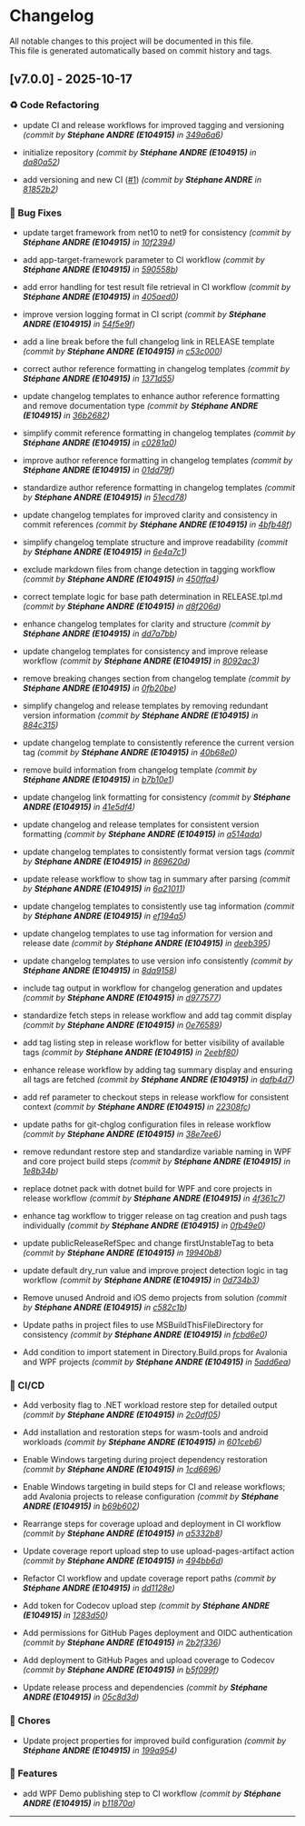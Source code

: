 # Changelog

All notable changes to this project will be documented in this file.  
This file is generated automatically based on commit history and tags.




## [v7.0.0] - 2025-10-17


### ♻️ Code Refactoring

- update CI and release workflows for improved tagging and versioning *(commit by **Stéphane ANDRE (E104915)** in [349a6a6](https://github.com/sandre58/MyWpf/commit/349a6a62cec8d0edfcd22d152ea469772f8a2f47))*

- initialize repository *(commit by **Stéphane ANDRE (E104915)** in [da80a52](https://github.com/sandre58/MyWpf/commit/da80a52c3a21661f5efd8bef384dcc196078087f))*

- add versioning and new CI ([#1](https://github.com/sandre58/MyWpf/issues/1)) *(commit by **Stéphane ANDRE** in [81852b2](https://github.com/sandre58/MyWpf/commit/81852b2d63ece675b59e57a9497bec3fd444f95b))*


### 🐛 Bug Fixes

- update target framework from net10 to net9 for consistency *(commit by **Stéphane ANDRE (E104915)** in [10f2394](https://github.com/sandre58/MyWpf/commit/10f2394322e4a576cac7754ce926ec6ea68cd5b6))*

- add app-target-framework parameter to CI workflow *(commit by **Stéphane ANDRE (E104915)** in [590558b](https://github.com/sandre58/MyWpf/commit/590558bc86e4adb10acf5689ecc023f52174231d))*

- add error handling for test result file retrieval in CI workflow *(commit by **Stéphane ANDRE (E104915)** in [405aed0](https://github.com/sandre58/MyWpf/commit/405aed067ac58a61dfa093750e5769ba19580432))*

- improve version logging format in CI script *(commit by **Stéphane ANDRE (E104915)** in [54f5e9f](https://github.com/sandre58/MyWpf/commit/54f5e9f83f97098ff2956e859ccea155364b9d5f))*

- add a line break before the full changelog link in RELEASE template *(commit by **Stéphane ANDRE (E104915)** in [c53c000](https://github.com/sandre58/MyWpf/commit/c53c000d44e906f78860d76ef0345105560c4f0d))*

- correct author reference formatting in changelog templates *(commit by **Stéphane ANDRE (E104915)** in [1371d55](https://github.com/sandre58/MyWpf/commit/1371d5562698d9e129cf99b4652e7de68e203d2d))*

- update changelog templates to enhance author reference formatting and remove documentation type *(commit by **Stéphane ANDRE (E104915)** in [36b2682](https://github.com/sandre58/MyWpf/commit/36b26823986e83514e0f0db4735b555ba86c62aa))*

- simplify commit reference formatting in changelog templates *(commit by **Stéphane ANDRE (E104915)** in [c0281a0](https://github.com/sandre58/MyWpf/commit/c0281a0b97f8cc52f1c8eb4415e059c3f3b79dd8))*

- improve author reference formatting in changelog templates *(commit by **Stéphane ANDRE (E104915)** in [01dd79f](https://github.com/sandre58/MyWpf/commit/01dd79f40af7c2540cf38ad862335cfa33402211))*

- standardize author reference formatting in changelog templates *(commit by **Stéphane ANDRE (E104915)** in [51ecd78](https://github.com/sandre58/MyWpf/commit/51ecd78674a2667561ff7fc313f319a4887bcdeb))*

- update changelog templates for improved clarity and consistency in commit references *(commit by **Stéphane ANDRE (E104915)** in [4bfb48f](https://github.com/sandre58/MyWpf/commit/4bfb48f42f8403b2850832cf74672b7f016789db))*

- simplify changelog template structure and improve readability *(commit by **Stéphane ANDRE (E104915)** in [6e4a7c1](https://github.com/sandre58/MyWpf/commit/6e4a7c1b44e5f51df6830ca1a4dd52468d1edf51))*

- exclude markdown files from change detection in tagging workflow *(commit by **Stéphane ANDRE (E104915)** in [450ffa4](https://github.com/sandre58/MyWpf/commit/450ffa49f6f21838dd983448867c79ea20ad2f68))*

- correct template logic for base path determination in RELEASE.tpl.md *(commit by **Stéphane ANDRE (E104915)** in [d8f206d](https://github.com/sandre58/MyWpf/commit/d8f206d1ba01a39c4abf5fe5624a9006bef232e5))*

- enhance changelog templates for clarity and structure *(commit by **Stéphane ANDRE (E104915)** in [dd7a7bb](https://github.com/sandre58/MyWpf/commit/dd7a7bbe56554a10baaa5441e17124deb8776f75))*

- update changelog templates for consistency and improve release workflow *(commit by **Stéphane ANDRE (E104915)** in [8092ac3](https://github.com/sandre58/MyWpf/commit/8092ac3d9abb9cf684965104a49cebf6c82bb1ac))*

- remove breaking changes section from changelog template *(commit by **Stéphane ANDRE (E104915)** in [0fb20be](https://github.com/sandre58/MyWpf/commit/0fb20be84c723dbece6a54e7728b84dc6dc44ab8))*

- simplify changelog and release templates by removing redundant version information *(commit by **Stéphane ANDRE (E104915)** in [884c315](https://github.com/sandre58/MyWpf/commit/884c315fc9d05c9af96da349609f682f3338e969))*

- update changelog template to consistently reference the current version tag *(commit by **Stéphane ANDRE (E104915)** in [40b68e0](https://github.com/sandre58/MyWpf/commit/40b68e0f44dccd55ff7d225bc4960b75d7115888))*

- remove build information from changelog template *(commit by **Stéphane ANDRE (E104915)** in [b7b10e1](https://github.com/sandre58/MyWpf/commit/b7b10e1c4f5ece584039528f5f2ff8c355bde30b))*

- update changelog link formatting for consistency *(commit by **Stéphane ANDRE (E104915)** in [41e5df4](https://github.com/sandre58/MyWpf/commit/41e5df44ac530a1f7c3480710778c65888067dee))*

- update changelog and release templates for consistent version formatting *(commit by **Stéphane ANDRE (E104915)** in [a514ada](https://github.com/sandre58/MyWpf/commit/a514ada074c604953c1af419089202f8b7817e6d))*

- update changelog templates to consistently format version tags *(commit by **Stéphane ANDRE (E104915)** in [869620d](https://github.com/sandre58/MyWpf/commit/869620d63884516deaf59ed8bd31cf7d8b05d234))*

- update release workflow to show tag in summary after parsing *(commit by **Stéphane ANDRE (E104915)** in [6a21011](https://github.com/sandre58/MyWpf/commit/6a2101180d54203e60eb712a726d38fe096920ba))*

- update changelog templates to consistently use tag information *(commit by **Stéphane ANDRE (E104915)** in [ef194a5](https://github.com/sandre58/MyWpf/commit/ef194a52fd386db440fde63dd28c6451fbb95d1b))*

- update changelog templates to use tag information for version and release date *(commit by **Stéphane ANDRE (E104915)** in [deeb395](https://github.com/sandre58/MyWpf/commit/deeb39559a3e2fdc58d584c566dec1dc55be677e))*

- update changelog templates to use version info consistently *(commit by **Stéphane ANDRE (E104915)** in [8da9158](https://github.com/sandre58/MyWpf/commit/8da9158907dbe6cff35ba8468335baafa6cd228a))*

- include tag output in workflow for changelog generation and updates *(commit by **Stéphane ANDRE (E104915)** in [d977577](https://github.com/sandre58/MyWpf/commit/d9775775e78e5df6eabb99344645fb7c94fd838b))*

- standardize fetch steps in release workflow and add tag commit display *(commit by **Stéphane ANDRE (E104915)** in [0e76589](https://github.com/sandre58/MyWpf/commit/0e7658979797a9d5b1e39d3b3b48decdaf1c3659))*

- add tag listing step in release workflow for better visibility of available tags *(commit by **Stéphane ANDRE (E104915)** in [2eebf80](https://github.com/sandre58/MyWpf/commit/2eebf80335f4abec72d7d988fe2f381138aeb802))*

- enhance release workflow by adding tag summary display and ensuring all tags are fetched *(commit by **Stéphane ANDRE (E104915)** in [dafb4d7](https://github.com/sandre58/MyWpf/commit/dafb4d7a5a050b0221d272e40df34fea2982212f))*

- add ref parameter to checkout steps in release workflow for consistent context *(commit by **Stéphane ANDRE (E104915)** in [22308fc](https://github.com/sandre58/MyWpf/commit/22308fc0aa4d431f9ace7e4e7d014b5bbf385c9a))*

- update paths for git-chglog configuration files in release workflow *(commit by **Stéphane ANDRE (E104915)** in [38e7ee6](https://github.com/sandre58/MyWpf/commit/38e7ee683c60058a599cb25be5e439b31cb35bf7))*

- remove redundant restore step and standardize variable naming in WPF and core project build steps *(commit by **Stéphane ANDRE (E104915)** in [1e8b34b](https://github.com/sandre58/MyWpf/commit/1e8b34b953ebd98111fa5cf52d7c5f2d59a3490c))*

- replace dotnet pack with dotnet build for WPF and core projects in release workflow *(commit by **Stéphane ANDRE (E104915)** in [4f361c7](https://github.com/sandre58/MyWpf/commit/4f361c72417a0dad970255e7e2b39f3cd403317a))*

- enhance tag workflow to trigger release on tag creation and push tags individually *(commit by **Stéphane ANDRE (E104915)** in [0fb49e0](https://github.com/sandre58/MyWpf/commit/0fb49e0a090c576e5adc24341d1978d3aed473fd))*

- update publicReleaseRefSpec and change firstUnstableTag to beta *(commit by **Stéphane ANDRE (E104915)** in [19940b8](https://github.com/sandre58/MyWpf/commit/19940b8ce602fd9b6277f7fabc1fbc8f34a8f164))*

- update default dry_run value and improve project detection logic in tag workflow *(commit by **Stéphane ANDRE (E104915)** in [0d734b3](https://github.com/sandre58/MyWpf/commit/0d734b39bc05da148fbecbc848fa59e2fa08f056))*

- Remove unused Android and iOS demo projects from solution *(commit by **Stéphane ANDRE (E104915)** in [c582c1b](https://github.com/sandre58/MyWpf/commit/c582c1b76d233bb59b7a7954bc1d3ac40cf8dbad))*

- Update paths in project files to use MSBuildThisFileDirectory for consistency *(commit by **Stéphane ANDRE (E104915)** in [fcbd6e0](https://github.com/sandre58/MyWpf/commit/fcbd6e079b99a2b0874de8bd77cc46b6831f9cf9))*

- Add condition to import statement in Directory.Build.props for Avalonia and WPF projects *(commit by **Stéphane ANDRE (E104915)** in [5add6ea](https://github.com/sandre58/MyWpf/commit/5add6ea84e487a9c329bd969cde46932747d82d9))*


### 👷 CI/CD

- Add verbosity flag to .NET workload restore step for detailed output *(commit by **Stéphane ANDRE (E104915)** in [2c0df05](https://github.com/sandre58/MyWpf/commit/2c0df05747d4d9b426641af4b8a2ed2e53bd1618))*

- Add installation and restoration steps for wasm-tools and android workloads *(commit by **Stéphane ANDRE (E104915)** in [601ceb6](https://github.com/sandre58/MyWpf/commit/601ceb6964be9b386d725c1c7b2beb86c497ce82))*

- Enable Windows targeting during project dependency restoration *(commit by **Stéphane ANDRE (E104915)** in [1cd6696](https://github.com/sandre58/MyWpf/commit/1cd6696ee3ef554487e553b4cb7ea3c33e4a99a5))*

- Enable Windows targeting in build steps for CI and release workflows; add Avalonia projects to release configuration *(commit by **Stéphane ANDRE (E104915)** in [b69b602](https://github.com/sandre58/MyWpf/commit/b69b60286bde24ff3c5f7ad2894bf0c76afbd117))*

- Rearrange steps for coverage upload and deployment in CI workflow *(commit by **Stéphane ANDRE (E104915)** in [a5332b8](https://github.com/sandre58/MyWpf/commit/a5332b85c5ebbb12946bcaa24c16fdae86fd2850))*

- Update coverage report upload step to use upload-pages-artifact action *(commit by **Stéphane ANDRE (E104915)** in [494bb6d](https://github.com/sandre58/MyWpf/commit/494bb6d7d39335a6fe8b0298f55f34bf13ef5209))*

- Refactor CI workflow and update coverage report paths *(commit by **Stéphane ANDRE (E104915)** in [dd1128e](https://github.com/sandre58/MyWpf/commit/dd1128ef19217c2a70342788e01b324256414626))*

- Add token for Codecov upload step *(commit by **Stéphane ANDRE (E104915)** in [1283d50](https://github.com/sandre58/MyWpf/commit/1283d50dddf0835cf183ac5ea441c46eb377b804))*

- Add permissions for GitHub Pages deployment and OIDC authentication *(commit by **Stéphane ANDRE (E104915)** in [2b2f336](https://github.com/sandre58/MyWpf/commit/2b2f3361239298ed712bea9ca3b982303539db06))*

- Add deployment to GitHub Pages and upload coverage to Codecov *(commit by **Stéphane ANDRE (E104915)** in [b5f099f](https://github.com/sandre58/MyWpf/commit/b5f099f7e519d8185561d78a51b39f44282f8576))*

- Update release process and dependencies *(commit by **Stéphane ANDRE (E104915)** in [05c8d3d](https://github.com/sandre58/MyWpf/commit/05c8d3d065a6826c5aed80a37f89c5bd8d198653))*


### 🔧 Chores

- Update project properties for improved build configuration *(commit by **Stéphane ANDRE (E104915)** in [199a954](https://github.com/sandre58/MyWpf/commit/199a95465b7d4d7b9e32933394a5bae0fe79bf74))*


### 🚀 Features

- add WPF Demo publishing step to CI workflow *(commit by **Stéphane ANDRE (E104915)** in [b11870a](https://github.com/sandre58/MyWpf/commit/b11870a91e3ee69004eade30a1959a5f813f9b7e))*











---
